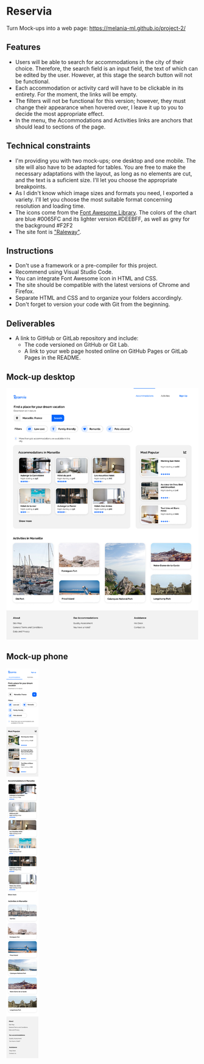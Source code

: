 # Reservia
Turn Mock-ups into a web page: https://melania-ml.github.io/project-2/

## Features
- Users will be able to search for accommodations in the city of their choice. Therefore, the search field is an input field, the text of which can be edited by the user. However, at this stage the search button will not be functional.
- Each accommodation or activity card will have to be clickable in its entirety. For the moment, the links will be empty.
- The filters will not be functional for this version; however, they must change their appearance when hovered over, I leave it up to you to decide the most appropriate effect.
- In the menu, the Accommodations and Activities links are anchors that should lead to sections of the page.

## Technical constraints
- I'm providing you with two mock-ups; one desktop and one mobile. The site will also have to be adapted for tables. You are free to make the necessary adaptations with the layout, as long as no elements are cut, and the text is a suficient size. I'll let you choose the appropriate breakpoints.
- As I didn't know which image sizes and formats you need, I exported a variety. I'll let you choose the most suitable format concerning resolution and loading time.
- The icons come from the [Font Awesome Library](https://fontawesome.com/). The colors of the chart are blue #0065FC and its lighter version #DEEBFF, as well as grey for the background #F2F2
- The site font is ["Raleway"](https://fonts.google.com/specimen/Raleway).

## Instructions
- Don't use a framework or a pre-compiler for this project.
- Recommend using Visual Studio Code.
- You can integrate Font Awesome icon in HTML and CSS. 
- The site should be compatible with the latest versions of Chrome and Firefox.
- Separate HTML and CSS and to organize your folders accordingly.
- Don't forget to version your code with Git from the beginning.

## Deliverables 
- A link to GitHub or GitLab repository and include:
  - The code versioned on GitHub or Git Lab.
  - A link to your web page hosted online on GitHub Pages or GitLab Pages in the README.

## Mock-up desktop
![maquette web reservia](./images/desktop.png)
## Mock-up phone
![maquette web reservia](./images/phone.png)
